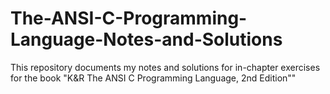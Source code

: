 # The-ANSI-C-Programming-Language-Notes-and-Solutions
This repository documents my notes and solutions for in-chapter exercises for the book "K&amp;R The ANSI C Programming Language, 2nd Edition""
